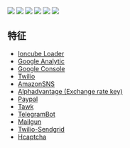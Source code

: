 
![](https://raw.githubusercontent.com/xcode75/XManager/master/img/a.png)
![](https://raw.githubusercontent.com/xcode75/XManager/master/img/b.png)
![](https://raw.githubusercontent.com/xcode75/XManager/master/img/c.png)
![](https://raw.githubusercontent.com/xcode75/XManager/master/img/d.png)
![](https://raw.githubusercontent.com/xcode75/XManager/master/img/e.png)
![](https://raw.githubusercontent.com/xcode75/XManager/master/img/f.png)

## 特征

- [Ioncube Loader](https://www.howtoforge.com/tutorial/how-to-install-ioncube-loader/#-configure-ioncube-loader-on-centos)
- [Google Analytic](https://analytics.google.com/analytics/web/) 
- [Google Console](https://console.developers.google.com/) 
- [Twilio](https://www.twilio.com/console/project/api-keys) 
- [AmazonSNS](https://aws.amazon.com/sns/)
- [Alphadvantage (Exchange rate key)](https://www.alphavantage.co/support/#api-key)
- [Paypal](https://developer.paypal.com/classic-home) 
- [Tawk](https://www.tawk.to/)
- [TelegramBot](https://telegram.org/)
- [Mailgun](https://www.mailgun.com/)
- [Twilio-Sendgrid](https://sendgrid.com/)
- [Hcaptcha](https://dashboard.hcaptcha.com/overview)



